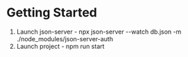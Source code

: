 # Getting Started 

1) Launch json-server  - npx json-server --watch db.json -m ./node_modules/json-server-auth
2) Launch project - npm run start


